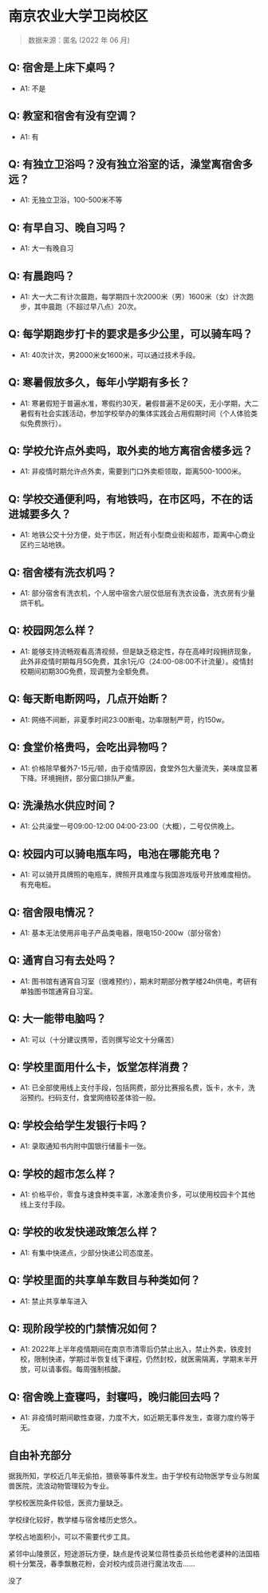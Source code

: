 # 南京农业大学卫岗校区

> 数据来源：匿名 (2022 年 06 月)

## Q: 宿舍是上床下桌吗？

- A1: 不是

## Q: 教室和宿舍有没有空调？

- A1: 有

## Q: 有独立卫浴吗？没有独立浴室的话，澡堂离宿舍多远？

- A1: 无独立卫浴，100-500米不等

## Q: 有早自习、晚自习吗？

- A1: 大一有晚自习

## Q: 有晨跑吗？

- A1: 大一大二有计次晨跑，每学期四十次2000米（男）1600米（女）计次跑步，其中晨跑（不超过早八点）20次。

## Q: 每学期跑步打卡的要求是多少公里，可以骑车吗？

- A1: 40次计次，男2000米女1600米，可以通过技术手段。

## Q: 寒暑假放多久，每年小学期有多长？

- A1: 寒暑假短于普遍水准，寒假约30天，暑假普遍不足60天，无小学期，大二暑假有社会实践活动，参加学校举办的集体实践会占用假期时间（个人体验类似免费旅行）。

## Q: 学校允许点外卖吗，取外卖的地方离宿舍楼多远？

- A1: 非疫情时期允许点外卖，需要到门口外卖柜领取，距离500-1000米。

## Q: 学校交通便利吗，有地铁吗，在市区吗，不在的话进城要多久？

- A1: 地铁公交十分方便，处于市区，附近有小型商业街和超市，距离中心商业区约三站地铁。

## Q: 宿舍楼有洗衣机吗？

- A1: 部分宿舍有洗衣机，个人居中宿舍六层仅低层有洗衣设备，洗衣房有少量烘干机。

## Q: 校园网怎么样？

- A1: 能够支持流畅观看高清视频，但是缺乏稳定性，存在高峰时段拥挤现象，此外非疫情时期每月5G免费，其余1元/G（24:00-08:00不计流量）。疫情封校期间初期30G免费，现调整为全额免费。

## Q: 每天断电断网吗，几点开始断？

- A1: 网络不间断，非夏季时间23:00断电，功率限制严苛，约150w。

## Q: 食堂价格贵吗，会吃出异物吗？

- A1: 价格除早餐外7-15元/顿，由于疫情原因，食堂外包大量流失，美味度显著下降。环境拥挤，部分窗口排队严重。

## Q: 洗澡热水供应时间？

- A1: 公共澡堂一号09:00-12:00 04:00-23:00（大概），二号仅供晚上。

## Q: 校园内可以骑电瓶车吗，电池在哪能充电？

- A1: 可以骑开具牌照的电瓶车，牌照开具难度与我国游戏版号开放难度相仿。有充电桩。

## Q: 宿舍限电情况？

- A1: 基本无法使用非电子产品类电器，限电150-200w（部分宿舍）

## Q: 通宵自习有去处吗？

- A1: 图书馆有通宵自习室（很难预约），期末时期部分教学楼24h供电，考研有单独图书馆通宵自习室。

## Q: 大一能带电脑吗？

- A1: 可以（十分建议携带，否则撰写论文十分痛苦）

## Q: 学校里面用什么卡，饭堂怎样消费？

- A1: 已全部使用线上支付手段，包括网费，部分比赛报名费，饭卡，水卡，洗浴预约。扫码支付，食堂网络较差体验一般。

## Q: 学校会给学生发银行卡吗？

- A1: 录取通知书内附中国银行储蓄卡一张。

## Q: 学校的超市怎么样？

- A1: 价格平价，零食与速食种类丰富，冰激凌贵价多，可以使用校园卡个其他线上支付手段。

## Q: 学校的收发快递政策怎么样？

- A1: 有集中快递点，少部分快递公司态度差。

## Q: 学校里面的共享单车数目与种类如何？

- A1: 禁止共享单车进入

## Q: 现阶段学校的门禁情况如何？

- A1: 2022年上半年疫情期间在南京市清零后仍禁止出入，禁止外卖，铁皮封校，限制快递，学期过半恢复线下课程，仍然封校，就医需隔离，学期末半开放，可以请事假。每周强制核酸。

## Q: 宿舍晚上查寝吗，封寝吗，晚归能回去吗？

- A1: 非疫情时期间歇性查寝，力度不大，如近期无事件发生，查寝力度约等于无。

## 自由补充部分

据我所知，学校近几年无偷拍，猥亵等事件发生。由于学校有动物医学专业与附属兽医院，流浪动物管理较为专业。

学校校医院条件较低，医资力量缺乏。

学校绿化较好，教学楼与宿舍楼历史悠久。

学校占地面积小，可以不需要代步工具。

紧邻中山陵景区，短途游玩方便，缺点是传说某位蒋性委员长给他老婆种的法国梧桐十分繁茂，春季飘散花粉，会对校内成员进行魔法攻击……

没了